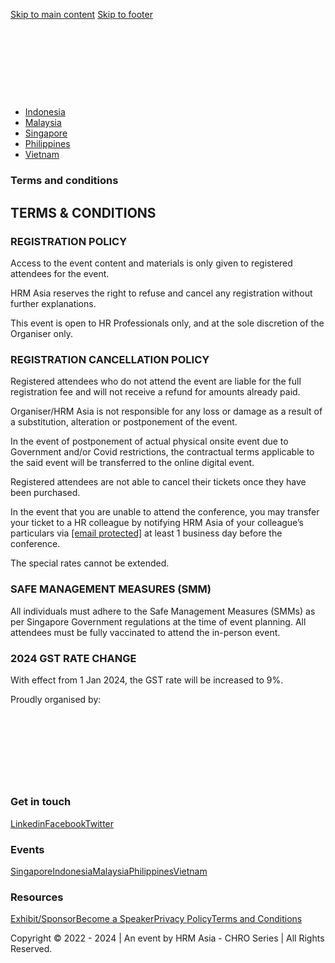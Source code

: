 [Skip to main content](#brx-content) [Skip to footer](#brx-footer)

[![](data:image/svg+xml,%3Csvg%20xmlns='http://www.w3.org/2000/svg'%20viewBox='0%200%201104%20244'%3E%3C/svg%3E)](https://chroseries.com/)

* [Indonesia](https://chroseries.com/country/indonesia/)
* [Malaysia](https://chroseries.com/country/malaysia/)
* [Singapore](https://chroseries.com/country/singapore/)
* [Philippines](https://chroseries.com/country/philippines/)
* [Vietnam](https://chroseries.com/country/vietnam/)

### Terms and conditions

TERMS & CONDITIONS
------------------

### REGISTRATION POLICY

Access to the event content and materials is only given to registered attendees for the event.

HRM Asia reserves the right to refuse and cancel any registration without further explanations.

This event is open to HR Professionals only, and at the sole discretion of the Organiser only.

### REGISTRATION CANCELLATION POLICY

Registered attendees who do not attend the event are liable for the full registration fee and will not receive a refund for amounts already paid.

Organiser/HRM Asia is not responsible for any loss or damage as a result of a substitution, alteration or postponement of the event.

In the event of postponement of actual physical onsite event due to Government and/or Covid restrictions, the contractual terms applicable to the said event will be transferred to the online digital event.

Registered attendees are not able to cancel their tickets once they have been purchased.

In the event that you are unable to attend the conference, you may transfer your ticket to a HR colleague by notifying HRM Asia of your colleague’s particulars via [\[email protected\]](https://chroseries.com/cdn-cgi/l/email-protection) at least 1 business day before the conference.

The special rates cannot be extended.

### SAFE MANAGEMENT MEASURES (SMM)

All individuals must adhere to the Safe Management Measures (SMMs) as per Singapore Government regulations at the time of event planning. All attendees must be fully vaccinated to attend the in-person event.

### 2024 GST RATE CHANGE

With effect from 1 Jan 2024, the GST rate will be increased to 9%.

Proudly organised by:![](data:image/svg+xml,%3Csvg%20xmlns='http://www.w3.org/2000/svg'%20viewBox='0%200%20300%2073'%3E%3C/svg%3E)

### Get in touch

[Linkedin](https://www.linkedin.com/company/hrmasia/)[Facebook](https://www.facebook.com/HRMAsiaMag?mibextid=ZbWKwL)[Twitter](https://twitter.com/HRM_Asia?t=0klS_r2TdbRSiRLa5fHjVw&s=09)

### Events

[Singapore](https://chroseries.com/country/singapore/)[Indonesia](https://chroseries.com/country/indonesia/)[Malaysia](https://chroseries.com/country/malaysia/)[Philippines](https://chroseries.com/country/philippines/)[Vietnam](https://chroseries.com/country/vietnam/)

### Resources

[Exhibit/Sponsor](https://chroseries.com/become-sponsor/)[Become a Speaker](https://chroseries.com/apply-speaker/)[Privacy Policy](https://chroseries.com/privacy-policy/)[Terms and Conditions](https://chroseries.com/terms-and-conditions/)

Copyright © 2022 - 2024 | An event by HRM Asia - CHRO Series | All Rights Reserved.